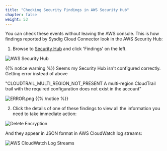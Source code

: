 ```yaml
---
title: "Checking Security Findings in AWS Security Hub"
chapter: false
weight: 53
---
```


You can check these events without leaving the AWS console. This is how findings reported by Sysdig Cloud Connector look in the AWS Security Hub:

1. Browse to [Security Hub](https://console.aws.amazon.com/securityhub/home) and click 'Findings' on the left.


![AWS Security Hub](/images/50_module_3/image5.png)

{{% notice warning %}}
Seems my Security Hub isn't configured correctly. Getting error instead of above

"CLOUDTRAIL_MULTI_REGION_NOT_PRESENT
A multi-region CloudTrail trail with the required configuration does not exist in the account"

![ERROR.png](/images/50_module_3/SecHub_ERROR.png)
{{% /notice %}}

2. Click the details of one of these findings to view all the information you need to take immediate action:

![Delete Encryption](/images/50_module_3/image2.png)


And they appear in JSON format in AWS CloudWatch log streams:


![AWS CloudWatch Log Streams](/images/50_module_3/image1.png)

